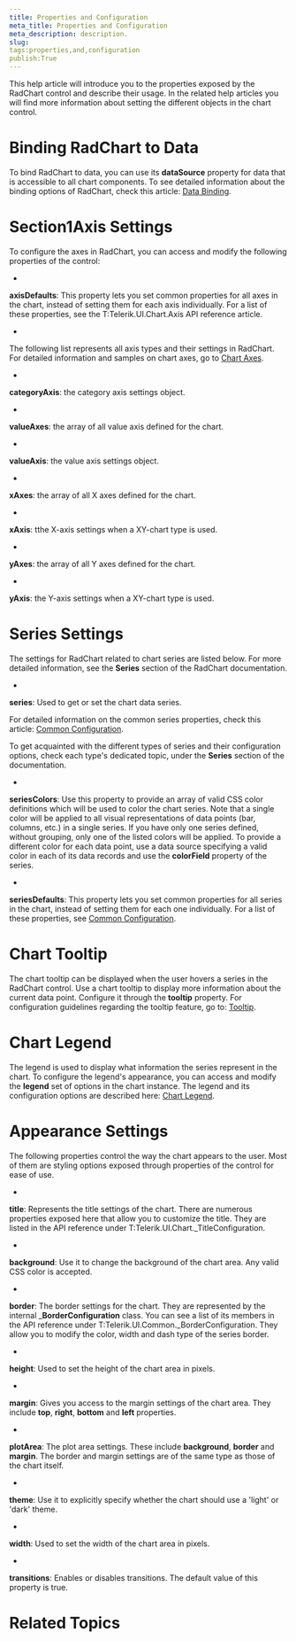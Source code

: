 ```yaml
---
title: Properties and Configuration
meta_title: Properties and Configuration
meta_description: description.
slug: 
tags:properties,and,configuration
publish:True
---
```



This help article will introduce you to the properties exposed by the RadChart control and describe their usage. In the related help articles you will find 
				more information about setting the different objects in the chart control.
			

# Binding RadChart to Data

To bind RadChart to data, you can use its __dataSource__ property for data that is accessible to all chart components. 
					To see detailed information about the binding options of RadChart, check this article: [Data Binding](253f6f05-3f32-4ee9-82fb-2e360d156f5f).
				

# Section1Axis Settings

To configure the axes in RadChart, you can access and modify the following properties of the control:

* 

__axisDefaults__: This property lets you set common properties for all axes in the chart, instead of setting them
							for each axis individually. For a list of these properties, see the 
							T:Telerik.UI.Chart.Axis API reference article.
						

* 

The following list represents all axis types and their settings in RadChart. For detailed information and samples on chart axes, go to
							[Chart Axes](5469340a-fd03-4793-9b78-aafcda0bf923).
						

* 

__categoryAxis__: the category axis settings object.
								

* 

__valueAxes__: the array of all value axis defined for the chart.
								

* 

__valueAxis__: the value axis settings object.
								

* 

__xAxes__: the array of all X axes defined for the chart.
								

* 

__xAxis__: tthe X-axis settings when a XY-chart type is used.
								

* 

__yAxes__: the array of all Y axes defined for the chart.
								

* 

__yAxis__: the Y-axis settings when a XY-chart type is used.
								

# Series Settings

The settings for RadChart related to chart series are listed below. For more detailed information, see the __Series__ section of the RadChart
					documentation.
				

* 

__series__: Used to get or set the chart data series.
						

For detailed information on the common series properties, check this article:
							[Common Configuration](15e0c300-a141-495d-9355-3d2d35951bd4).
						

To get acquainted with the different types of series and their configuration options, check each type's dedicated topic, under the
							__Series__ section of the documentation.
						

* 

__seriesColors__: Use this property to provide an array of valid CSS color definitions which will be used to
							color the chart series. Note that a single color will be applied to all visual representations of data points (bar, columns, etc.) in a
							single series. If you have only one series defined, without grouping, only one of the listed colors will be applied.
							To provide a different color for each data point, use a data source specifying a valid color in each of its data records and use the
							__colorField__ property of the series.
						

* 

__seriesDefaults__: This property lets you set common properties for all series in the chart, instead of setting them
							for each one individually. For a list of these properties, see
							[Common Configuration](15e0c300-a141-495d-9355-3d2d35951bd4).
						

# Chart Tooltip

The chart tooltip can be displayed when the user hovers a series in the RadChart control. Use a chart tooltip to display more information about the current
					data point. Configure it through the __tooltip__ property. For configuration guidelines regarding the tooltip feature,
					go to: [Tooltip](2d4f6986-e8b9-46c6-bcc9-8d9e97f65530).
				

# Chart Legend

The legend is used to display what information the series represent in the chart. To configure the legend's appearance, you can access and modify the
					__legend__ set of options in the chart instance. The legend and its configuration options are described here:
					[Chart Legend](03a5bd22-3ae3-4b2c-afe9-18ccbb4809cf).
				

# Appearance Settings

The following properties control the way the chart appears to the user. Most of them are styling options exposed through properties of the control
					for ease of use.
				

* 

__title__: Represents the title settings of the chart. There are numerous properties exposed here that allow you to
							customize the title. They are listed in the API reference under
							T:Telerik.UI.Chart._TitleConfiguration.
						

* 

__background__: Use it to change the background of the chart area. Any valid CSS color is accepted.
						

* 

__border__: The border settings for the chart. They are represented by the internal
							___BorderConfiguration__ class.
							You can see a list of its members in the API reference under T:Telerik.UI.Common._BorderConfiguration. 
							They allow you to modify the color, width and dash type of the series border.
						

* 

__height__: Used to set the height of the chart area in pixels.
						

* 

__margin__: Gives you access to the margin settings of the chart area. They include __top__,
							__right__, __bottom__ and __left__ properties.
						

* 

__plotArea__: The plot area settings. These include __background__, __border__ and
							__margin__. The border and margin settings are of the same type as those of the chart itself.
						

* 

__theme__: Use it to explicitly specify whether the chart should use a 'light' or 'dark' theme.
						

* 

__width__: Used to set the width of the chart area in pixels.
						

* 

__transitions__: Enables or disables transitions. The default value of this property is true.
						

# Related Topics
